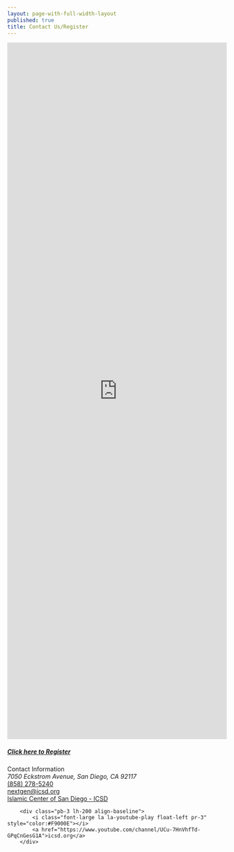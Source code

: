 ```yaml
---
layout: page-with-full-width-layout
published: true
title: Contact Us/Register
---
```


<div class="row">
  <div class="col-12">
    <div class="google-map" style="width: 100%; height:40vh"><iframe frameborder="0" style="border:0;width: 100%; height:100%" src="https://www.google.com/maps/embed/v1/place?key=AIzaSyA0Dx_boXQiwvdz8sJHoYeZNVTdoWONYkU&amp;q=place_id:ChIJ1RcGbRlU2YAR2EVpZ2Hgl6w"></iframe></div>
  </div>
</div>
<div class="row">
  <div class="col-md-12 px-5 pt-5">
    <h5><a href="http://www.123formbuilder.com/form-4273808/membership-application-form">Click here to Register</a></h5>
      <div class="h5 pb-3"> Contact Information </div>  
        <div class="lh-200 align-baseline">
            <i class="font-large la la-map-marker float-left pr-3"></i>
            <address>7050 Eckstrom Avenue,
             San Diego, CA 92117</address>
        </div>
        <div class="pb-3 lh-200 align-baseline">
            <i class="font-large la la-phone float-left pr-3"></i>
            <a href="tel:+1-858-278-5240">(858) 278-5240</a>
        </div>          
        <div class="pb-3 lh-200 align-baseline">
            <i class="font-large la la-envelope float-left pr-3"></i>
            <a href="mailto:nextgen@icsd.org">nextgen@icsd.org</a>
        </div>
        <div class="pb-3 lh-200 align-baseline">
            <i class="font-large la la-facebook float-left pr-3" style="color:#4864B1"></i>
            <a title="Islamic Center of San Diego - ICSD" href="https://www.facebook.com/IslamicCenterSD/">Islamic Center of San Diego - ICSD</a>
        </div>         
        
        <div class="pb-3 lh-200 align-baseline">
            <i class="font-large la la-youtube-play float-left pr-3" style="color:#F9000E"></i>
            <a href="https://www.youtube.com/channel/UCu-7HnVhfTd-GPqCnGesG1A">icsd.org</a>
        </div> 
  </div>
</div>
